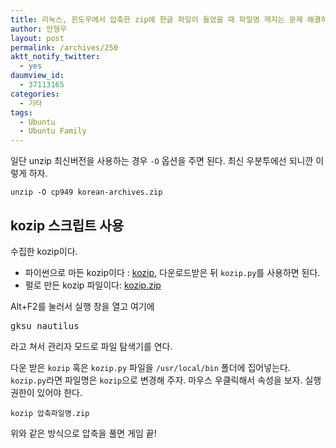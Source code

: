 ```yaml
---
title: 리눅스, 윈도우에서 압축한 zip에 한글 파일이 들었을 때 파일명 깨지는 문제 해결하기
author: 안형우
layout: post
permalink: /archives/250
aktt_notify_twitter:
  - yes
daumview_id:
  - 37113165
categories:
  - 기타
tags:
  - Ubuntu
  - Ubuntu Family
---
```


일단 unzip 최신버전을 사용하는 경우 `-O` 옵션을 주면 된다. 최신 우분투에선 되니깐 이렇게 하자.

    unzip -O cp949 korean-archives.zip


## kozip 스크립트 사용

수집한 kozip이다.

- 파이썬으로 마든 kozip이다 : [kozip](https://github.com/hojunester/kozip), 다운로드받은 뒤 `kozip.py`를 사용하면 된다.
- 펄로 만든 kozip 파일이다: [kozip.zip](/uploads/legacy/old-images/1/kozip.zip)

Alt+F2를 눌러서 실행 창을 열고 여기에

<pre class="brush:plain">gksu nautilus</pre>

라고 쳐서 관리자 모드로 파일 탐색기를 연다.

다운 받은 `kozip` 혹은 `kozip.py` 파일을 `/usr/local/bin` 폴더에 집어넣는다. `kozip.py`라면 파일명은 `kozip`으로 변경해 주자. 마우스 우클릭해서 속성을 보자. 실행 권한이 있어야 한다.

    kozip 압축파일명.zip

위와 같은 방식으로 압축을 풀면 게임 끝!
